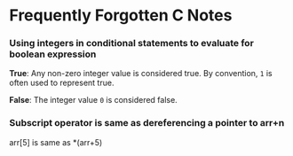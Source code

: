 # Frequently Forgotten C Notes

### Using integers in conditional statements to evaluate for boolean expression



**True**: Any non-zero integer value is considered true. By convention, `1` is often used to represent true.

**False**: The integer value `0` is considered false.



### Subscript operator is same as dereferencing a pointer to arr+n

arr[5] is same as *(arr+5)





